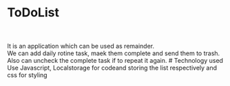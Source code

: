 # ToDoList

<br>
<br>
It is an application which can be used as remainder.<br>
We can add daily rotine task, maek them complete and send them to trash.
Also can uncheck the complete task if to repeat it again.
# Technology used
Use Javascript, Localstorage for codeand storing the list respectively and css for styling
